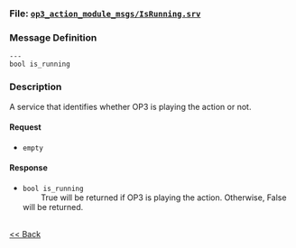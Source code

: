 ### File: [`op3_action_module_msgs/IsRunning.srv`](https://github.com/ROBOTIS-GIT/ROBOTIS-OP3-msgs/blob/master/op3_action_module_msgs/srv/IsRunning.srv)

### Message Definition
```
---
bool is_running
```

### Description
A service that identifies whether OP3 is playing the action or not.  

#### Request  
* `empty`   

#### Response
* `bool is_running`   
&emsp;&emsp; True will be returned if OP3 is playing the action. Otherwise, False will be returned.   


<br>[&lt;&lt; Back](op3_action_module_msgs.md)
